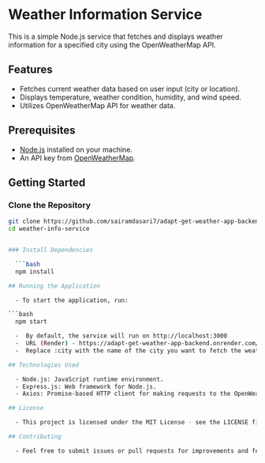 # Weather Information Service

This is a simple Node.js service that fetches and displays weather information for a specified city using the OpenWeatherMap API.

## Features

- Fetches current weather data based on user input (city or location).
- Displays temperature, weather condition, humidity, and wind speed.
- Utilizes OpenWeatherMap API for weather data.

## Prerequisites

- [Node.js](https://nodejs.org/) installed on your machine.
- An API key from [OpenWeatherMap](https://openweathermap.org/api).

## Getting Started

### Clone the Repository

```bash
git clone https://github.com/sairamdasari7/adapt-get-weather-app-backend.git
cd weather-info-service


### Install Dependencies

  ```bash
  npm install

## Running the Application

  - To start the application, run:

```bash
  npm start

  -  By default, the service will run on http://localhost:3000
  -  URL (Render) - https://adapt-get-weather-app-backend.onrender.com/api/weather?city=hyderabad
  -  Replace :city with the name of the city you want to fetch the weather for. For example: here i used hyderabad

## Technologies Used

  - Node.js: JavaScript runtime environment.
  - Express.js: Web framework for Node.js.
  - Axios: Promise-based HTTP client for making requests to the OpenWeatherMap API.

## License

  - This project is licensed under the MIT License - see the LICENSE file for details.

## Contributing

  - Feel free to submit issues or pull requests for improvements and features.


